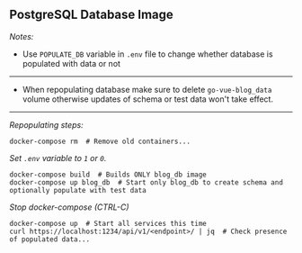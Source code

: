 
## PostgreSQL Database Image

_Notes:_

* Use `POPULATE_DB` variable in `.env` file to change whether database is populated with data or not

---------------------------------

* When repopulating database make sure to delete `go-vue-blog_data` volume otherwise updates of schema or test data won't 
take effect.

---------------------------------

_Repopulating steps:_

```
docker-compose rm  # Remove old containers...
```
_Set `.env` variable to `1` or `0`._
```
docker-compose build  # Builds ONLY blog_db image
docker-compose up blog_db  # Start only blog_db to create schema and optionally populate with test data
```
_Stop docker-compose (CTRL-C)_
```
docker-compose up  # Start all services this time
curl https://localhost:1234/api/v1/<endpoint>/ | jq  # Check presence of populated data...
```
